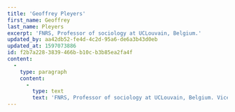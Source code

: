 ```yaml
---
title: 'Geoffrey Pleyers'
first_name: Geoffrey
last_name: Pleyers
excerpt: 'FNRS, Professor of sociology at UCLouvain, Belgium.'
updated_by: aa42db52-fe4d-4c2d-95a6-de6a3b43d0eb
updated_at: 1597073886
id: f2b7a228-3839-466b-b10c-b3b85ea2fa4f
content:
  -
    type: paragraph
    content:
      -
        type: text
        text: 'FNRS, Professor of sociology at UCLouvain, Belgium. Vice-President for Research, International Sociological Association'
---
```

